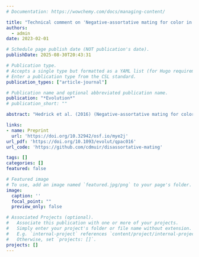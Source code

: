 ```yaml
---
# Documentation: https://wowchemy.com/docs/managing-content/

title: "Technical comment on 'Negative-assortative mating for color in wolves'"
authors: 
  - admin
date: 2023-02-01

# Schedule page publish date (NOT publication's date).
publishDate: 2025-08-30T20:43:31

# Publication type.
# Accepts a single type but formatted as a YAML list (for Hugo requirements).
# Enter a publication type from the CSL standard.
publication_types: ["article-journal"]

# Publication name and optional abbreviated publication name.
publication: "*Evolution*"
# publication_short: ""

abstract: "Hedrick et al. (2016) (Negative-assortative mating for color in wolves. Evolution, 70, 757–766) reported on 'negative-assortative mating for color in wolves' from Yellowstone National Park, the 'first documented case of significant negative-assortative mating in mammals.' Here I report a logical inconsistency in their population genetic model that effectively imposes selection against some assortatively mating genotype. After pointing out this inconsistency, I derive new expressions for the frequency of different matings and the equilibrium allele frequencies. Compared to Hedrick et al. (2016) (Negative-assortative mating for color in wolves. Evolution, 70, 757–766), the system rapidly approaches an equilibrium based on observed levels of negative-assortative mating in this population. Hence, the revised model may strengthen the case that assortative mating can maintain polymorphism and provides logically consistent results to inform the study of nonrandom mating in other organisms."

links:
- name: Preprint
  url: 'https://doi.org/10.32942/osf.io/mye2j'
url_pdf: 'https://doi.org/10.1093/evolut/qpac016'
url_code: 'https://github.com/cdmuir/disassortative-mating'

tags: []
categories: []
featured: false

# Featured image
# To use, add an image named `featured.jpg/png` to your page's folder. 
image:
  caption: ''
  focal_point: ""
  preview_only: false

# Associated Projects (optional).
#   Associate this publication with one or more of your projects.
#   Simply enter your project's folder or file name without extension.
#   E.g. `internal-project` references `content/project/internal-project/index.md`.
#   Otherwise, set `projects: []`.
projects: []
---
```

